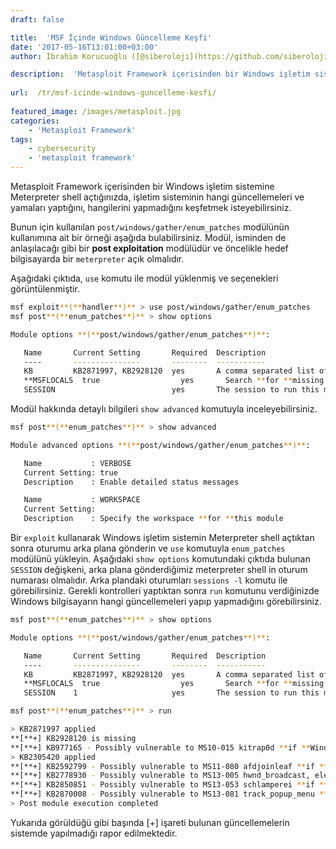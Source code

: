 ```yaml
---
draft: false

title:  'MSF İçinde Windows Güncelleme Keşfi'
date: '2017-05-16T13:01:00+03:00'
author: İbrahim Korucuoğlu ([@siberoloji](https://github.com/siberoloji))

description:  'Metasploit Framework içerisinden bir Windows işletim sistemine Meterpreter shell açtığınızda, işletim sisteminin hangi güncellemeleri ve yamaları yaptığını, hangilerini yapmadığını keşfetmek isteyebilirsiniz.' 
 
url:  /tr/msf-icinde-windows-guncelleme-kesfi/
 
featured_image: /images/metasploit.jpg
categories:
    - 'Metasploit Framework'
tags:
    - cybersecurity
    - 'metasploit framework'
---
```



Metasploit Framework içerisinden bir Windows işletim sistemine Meterpreter shell açtığınızda, işletim sisteminin hangi güncellemeleri ve yamaları yaptığını, hangilerini yapmadığını keşfetmek isteyebilirsiniz.



Bunun için kullanılan `post/windows/gather/enum_patches` modülünün kullanımına ait bir örneği aşağıda bulabilirsiniz. Modül, isminden de anlaşılacağı gibi bir **post exploitation** modülüdür ve öncelikle hedef bilgisayarda bir `meterpreter` açık olmalıdır.



Aşağıdaki çıktıda, `use` komutu ile modül yüklenmiş ve seçenekleri görüntülenmiştir.


```bash
msf exploit**(**handler**)** > use post/windows/gather/enum_patches
msf post**(**enum_patches**)** > show options

Module options **(**post/windows/gather/enum_patches**)**:

   Name       Current Setting       Required  Description
   ----       ---------------       --------  -----------
   KB         KB2871997, KB2928120  yes       A comma separated list of KB patches to search **for
   **MSFLOCALS  true                  yes       Search **for **missing patchs **for **which there is a MSF local module
   SESSION                          yes       The session to run this module on.
```



Modül hakkında detaylı bilgileri `show advanced` komutuyla inceleyebilirsiniz.


```bash
msf post**(**enum_patches**)** > show advanced

Module advanced options **(**post/windows/gather/enum_patches**)**:

   Name           : VERBOSE
   Current Setting: true
   Description    : Enable detailed status messages

   Name           : WORKSPACE
   Current Setting: 
   Description    : Specify the workspace **for **this module
```



Bir `exploit` kullanarak Windows işletim sistemin Meterpreter shell açtıktan sonra oturumu arka plana gönderin ve `use` komutuyla `enum_patches` modülünü yükleyin. Aşağıdaki `show options` komutundaki çıktıda bulunan `SESSION` değişkeni, arka plana gönderdiğimiz meterpreter shell in oturum numarası olmalıdır. Arka plandaki oturumları `sessions -l` komutu ile görebilirsiniz. Gerekli kontrolleri yaptıktan sonra `run` komutunu verdiğinizde Windows bilgisayarın hangi güncellemeleri yapıp yapmadığını görebilirsiniz.


```bash
msf post**(**enum_patches**)** > show options

Module options **(**post/windows/gather/enum_patches**)**:

   Name       Current Setting       Required  Description
   ----       ---------------       --------  -----------
   KB         KB2871997, KB2928120  yes       A comma separated list of KB patches to search **for
   **MSFLOCALS  true                  yes       Search **for **missing patchs **for **which there is a MSF local module
   SESSION    1                     yes       The session to run this module on.

msf post**(**enum_patches**)** > run

> KB2871997 applied
**[**+] KB2928120 is missing
**[**+] KB977165 - Possibly vulnerable to MS10-015 kitrap0d **if **Windows 2K SP4 - Windows 7 **(**x86**)**
> KB2305420 applied
**[**+] KB2592799 - Possibly vulnerable to MS11-080 afdjoinleaf **if **XP SP2/SP3 Win 2k3 SP2
**[**+] KB2778930 - Possibly vulnerable to MS13-005 hwnd_broadcast, elevates from Low to Medium integrity
**[**+] KB2850851 - Possibly vulnerable to MS13-053 schlamperei **if **x86 Win7 SP0/SP1
**[**+] KB2870008 - Possibly vulnerable to MS13-081 track_popup_menu **if **x86 Windows 7 SP0/SP1
> Post module execution completed
```



Yukarıda görüldüğü gibi başında [+] işareti bulunan güncellemelerin sistemde yapılmadığı rapor edilmektedir.
